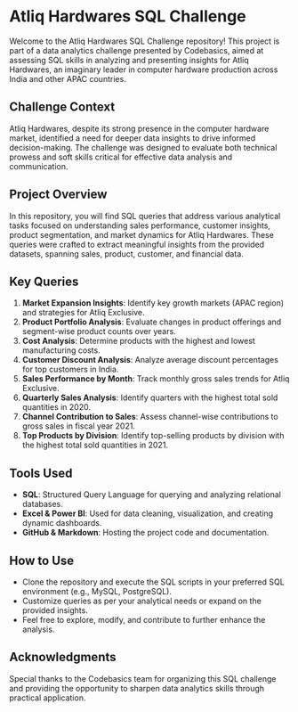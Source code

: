 # Atliq Hardwares SQL Challenge

Welcome to the Atliq Hardwares SQL Challenge repository! This project is part of a data analytics challenge presented by Codebasics, aimed at assessing SQL skills in analyzing and presenting insights for Atliq Hardwares, an imaginary leader in computer hardware production across India and other APAC countries.

## Challenge Context

Atliq Hardwares, despite its strong presence in the computer hardware market, identified a need for deeper data insights to drive informed decision-making. The challenge was designed to evaluate both technical prowess and soft skills critical for effective data analysis and communication.

## Project Overview

In this repository, you will find SQL queries that address various analytical tasks focused on understanding sales performance, customer insights, product segmentation, and market dynamics for Atliq Hardwares. These queries were crafted to extract meaningful insights from the provided datasets, spanning sales, product, customer, and financial data.

## Key Queries

1. **Market Expansion Insights**: Identify key growth markets (APAC region) and strategies for Atliq Exclusive.
2. **Product Portfolio Analysis**: Evaluate changes in product offerings and segment-wise product counts over years.
3. **Cost Analysis**: Determine products with the highest and lowest manufacturing costs.
4. **Customer Discount Analysis**: Analyze average discount percentages for top customers in India.
5. **Sales Performance by Month**: Track monthly gross sales trends for Atliq Exclusive.
6. **Quarterly Sales Analysis**: Identify quarters with the highest total sold quantities in 2020.
7. **Channel Contribution to Sales**: Assess channel-wise contributions to gross sales in fiscal year 2021.
8. **Top Products by Division**: Identify top-selling products by division with the highest total sold quantities in 2021.

## Tools Used

- **SQL**: Structured Query Language for querying and analyzing relational databases.
- **Excel & Power BI**: Used for data cleaning, visualization, and creating dynamic dashboards.
- **GitHub & Markdown**: Hosting the project code and documentation.

## How to Use

- Clone the repository and execute the SQL scripts in your preferred SQL environment (e.g., MySQL, PostgreSQL).
- Customize queries as per your analytical needs or expand on the provided insights.
- Feel free to explore, modify, and contribute to further enhance the analysis.

## Acknowledgments

Special thanks to the Codebasics team for organizing this SQL challenge and providing the opportunity to sharpen data analytics skills through practical application.
